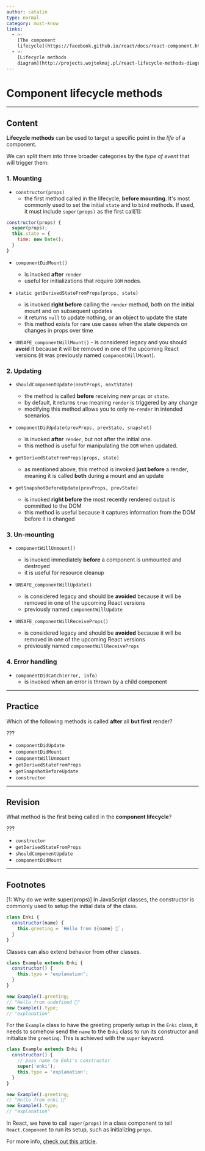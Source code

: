 ```yaml
---
author: catalin
type: normal
category: must-know
links:
  - >-
    [The component
    lifecycle](https://facebook.github.io/react/docs/react-component.html#the-component-lifecycle){website}
  - >-
    [Lifecycle methods
    diagram](http://projects.wojtekmaj.pl/react-lifecycle-methods-diagram/){website}
---
```


# Component lifecycle methods


---

## Content

**Lifecycle methods** can be used to target a specific point in the *life* of a component.

We can split them into three broader categories by the *type of event* that will trigger them:

### 1. Mounting

- `constructor(props)` 
  - the first method called in the lifecycle, **before mounting**. It's most commonly used to set the initial `state` and to `bind` methods. If used, it must include `super(props)` as the first call[1]:

```jsx
constructor(props) {
  super(props);
  this.state = {
    time: new Date();
  }
}
```

- `componentDidMount()` 
  - is invoked **after** `render`
  - useful for initializations that require `DOM` nodes.

- `static getDerivedStateFromProps(props, state)` 
  - is invoked **right before** calling the `render` method, both on the initial mount and on subsequent updates
  - it returns `null` to update nothing, or an object to update the state
  - this method exists for rare use cases when the state depends on changes in props over time

- `UNSAFE_componentWillMount()` - is considered legacy and you should **avoid** it because it will be removed in one of the upcoming React versions (it was previously named `componentWillMount`).

### 2. Updating

- `shouldComponentUpdate(nextProps, nextState)` 
  - the method is called **before** receiving new `props` or `state`. 
  - by default, it returns `true` meaning `render` is triggered by any change
  - modifying this method allows you to only re-`render` in intended scenarios.

- `componentDidUpdate(prevProps, prevState, snapshot)` 
  - is invoked **after** `render`, but not after the initial one. 
  - this method is useful for manipulating the `DOM` when updated.

- `getDerivedStateFromProps(props, state)`
  - as mentioned above, this method is invoked **just before** a render, meaning it is called **both** during a mount and an update

- `getSnapshotBeforeUpdate(prevProps, prevState)`
  - is invoked **right before** the most recently rendered output is committed to the DOM
  - this method is useful because it captures information from the DOM before it is changed

### 3. Un-mounting

- `componentWillUnmount()` 
  - is invoked immediately **before** a component is unmounted and destroyed
  - it is useful for resource cleanup

- `UNSAFE_componentWillUpdate()`
  - is considered legacy and should be **avoided** because it will be removed in one of the upcoming React versions
  - previously named `componentWillUpdate`

- `UNSAFE_componentWillReceiveProps()`
  - is considered legacy and should be **avoided** because it will be removed in one of the upcoming React versions
  - previously named `componentWillReceiveProps`

### 4. Error handling

- `componentDidCatch(error, info)`
  - is invoked when an error is thrown by a child component


---

## Practice

Which of the following methods is called **after** all **but first** render?

???

- `componentDidUpdate`
- `componentDidMount`
- `componentWillUnmount`
- `getDerivedStateFromProps`
- `getSnapshotBeforeUpdate`
- `constructor`


---

## Revision

What method is the first being called in the **component lifecycle**?

???

- `constructor`
- `getDerivedStateFromProps`
- `shouldComponentUpdate`
- `componentDidMount`


---

## Footnotes

[1: Why do we write super(props)]
In JavaScript classes, the constructor is commonly used to setup the initial data of the class.

```js
class Enki {
  constructor(name) {
    this.greeting = `Hello from ${name} 👋`;
  }
}
```

Classes can also extend behavior from other classes.

```js
class Example extends Enki {
  constructor() {
    this.type = 'explanation';
  }
}

new Example().greeting; 
// "Hello from undefined 👋"
new Example().type;  
// "explanation"
```

For the `Example` class to have the greeting properly setup in the `Enki` class, it needs to somehow send the `name` to the `Enki` class to run its constructor and initialize the `greeting`. This is achieved with the `super` keyword.

```js
class Example extends Enki {
  constructor() {
    // pass name to Enki's constructor
    super('enki'); 
    this.type = 'explanation';
  }
}

new Example().greeting; 
// "Hello from enki 👋"
new Example().type;  
// "explanation"
```

In React, we have to call `super(props)` in a class component to tell `React.Component` to run its setup, such as initializing `props`.

For more info, [check out this article](https://overreacted.io/why-do-we-write-super-props/).
